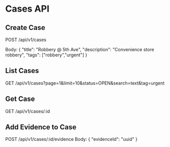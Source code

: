 # Cases API

## Create Case
POST /api/v1/cases

Body:
{ "title": "Robbery @ 5th Ave", "description": "Convenience store robbery", "tags": ["robbery","urgent"] }

## List Cases
GET /api/v1/cases?page=1&limit=10&status=OPEN&search=text&tag=urgent

## Get Case
GET /api/v1/cases/:id

## Add Evidence to Case
POST /api/v1/cases/:id/evidence
Body: { "evidenceId": "uuid" }

